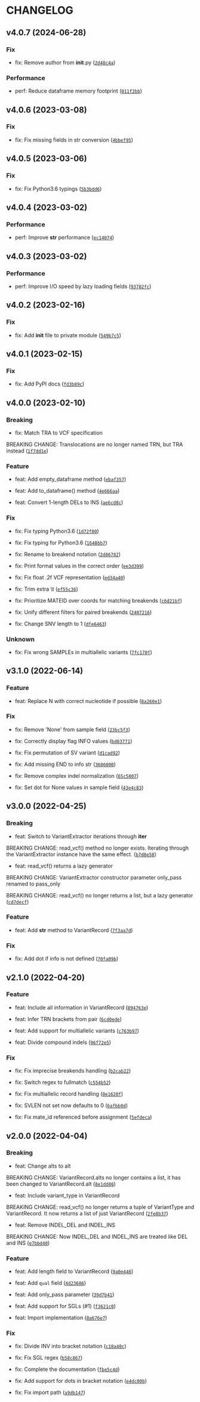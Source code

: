 # CHANGELOG

## v4.0.7 (2024-06-28)

### Fix

* fix: Remove author from __init__.py ([`2d48c4a`](https://github.com/EUCANCan/variant-extractor/commit/2d48c4a3bcdabb6e2d1842b562ac25f0d2025faa))

### Performance

* perf: Reduce dataframe memory footprint ([`011f2bb`](https://github.com/EUCANCan/variant-extractor/commit/011f2bb2612f1b2f7f38701e95919f2b63c3f222))

## v4.0.6 (2023-03-08)

### Fix

* fix: Fix missing fields in str conversion ([`4bbef95`](https://github.com/EUCANCan/variant-extractor/commit/4bbef9546c1c3992a75f3146f67dac0def76c641))

## v4.0.5 (2023-03-06)

### Fix

* fix: Fix Python3.6 typings ([`5b3bdd6`](https://github.com/EUCANCan/variant-extractor/commit/5b3bdd696437747c5a9cf3874392817bdee0f2d7))

## v4.0.4 (2023-03-02)

### Performance

* perf: Improve __str__ performance ([`ec14074`](https://github.com/EUCANCan/variant-extractor/commit/ec140748b5abd31284580c5eacfd7bb2e44cacde))

## v4.0.3 (2023-03-02)

### Performance

* perf: Improve I/O speed by lazy loading fields ([`93782fc`](https://github.com/EUCANCan/variant-extractor/commit/93782fc05585981a3d3ef20a6705e18160486a47))

## v4.0.2 (2023-02-16)

### Fix

* fix: Add __init__ file to private module ([`549b7c5`](https://github.com/EUCANCan/variant-extractor/commit/549b7c53fcd6c8ede96c177c4f65e414b260c7f5))

## v4.0.1 (2023-02-15)

### Fix

* fix: Add PyPI docs ([`fd3b89c`](https://github.com/EUCANCan/variant-extractor/commit/fd3b89c995810834c13389f1ee16d0b9333f43ba))

## v4.0.0 (2023-02-10)

### Breaking

* fix: Match TRA to VCF specification

BREAKING CHANGE: Translocations are no longer named TRN, but TRA instead ([`1f7dd1e`](https://github.com/EUCANCan/variant-extractor/commit/1f7dd1eb99f425e787a6d0cfb75c1641316c5b8c))

### Feature

* feat: Add empty_dataframe method ([`ebaf357`](https://github.com/EUCANCan/variant-extractor/commit/ebaf357f40f3dd1ac2e5bbd6c74615385e668e12))

* feat: Add to_dataframe() method ([`4e666aa`](https://github.com/EUCANCan/variant-extractor/commit/4e666aa6821f58b887feb8f013afc76060d1aaff))

* feat: Convert 1-length DELs to INS ([`ae6cd8c`](https://github.com/EUCANCan/variant-extractor/commit/ae6cd8ca66205a40e5e39bef06ede0949a20a0aa))

### Fix

* fix: Fix typing Python3.6 ([`1d72f80`](https://github.com/EUCANCan/variant-extractor/commit/1d72f80f54ffb3e6db4769f4e2f3388ba96f825b))

* fix: Fix typing for Python3.6 ([`1648bb7`](https://github.com/EUCANCan/variant-extractor/commit/1648bb744ed911b72d421ad9340570493d8baec8))

* fix: Rename to breakend notation ([`2d86782`](https://github.com/EUCANCan/variant-extractor/commit/2d86782a4870376d6ab2985ff477ce72eed6dd96))

* fix: Print format values in the correct order ([`ee3d399`](https://github.com/EUCANCan/variant-extractor/commit/ee3d399a68601d37da9391e91261feb2d0cffc8d))

* fix: Fix float .2f VCF representation ([`ed34a40`](https://github.com/EUCANCan/variant-extractor/commit/ed34a40bafce79c49be4b46fe9c032478106233b))

* fix: Trim extra \t ([`ef55c36`](https://github.com/EUCANCan/variant-extractor/commit/ef55c36f05e3c8c3793a5d8b6989c5d304a640f2))

* fix: Prioritize MATEID over coords for matching breakends ([`c6d21bf`](https://github.com/EUCANCan/variant-extractor/commit/c6d21bf51246315adca68ed4763c831742d844a2))

* fix: Unify different filters for paired breakends ([`2407216`](https://github.com/EUCANCan/variant-extractor/commit/24072160ac4f05d8d89928df00c4fa00125bf766))

* fix: Change SNV length to 1 ([`dfe6463`](https://github.com/EUCANCan/variant-extractor/commit/dfe6463e018a1d0368668e091be26a27f4dcdda7))

### Unknown

*  fix: Fix wrong SAMPLEs in multiallelic variants ([`7fc170f`](https://github.com/EUCANCan/variant-extractor/commit/7fc170fd535b2483f8d344428a5e567148e8b4c6))

## v3.1.0 (2022-06-14)

### Feature

* feat: Replace N with correct nucleotide if possible ([`8a260e1`](https://github.com/EUCANCan/variant-extractor/commit/8a260e10bc0f01f268a27dba3e4ed85adbc0f042))

### Fix

* fix: Remove &#39;None&#39; from sample field ([`23bc5f3`](https://github.com/EUCANCan/variant-extractor/commit/23bc5f3caca4fc5114299480362f23bc6284ecb5))

* fix: Correctly display flag INFO values ([`bd83771`](https://github.com/EUCANCan/variant-extractor/commit/bd8377159d70eb6c75b181b0c35a04bd4508d102))

* fix: Fix permutation of SV variant ([`d1cad92`](https://github.com/EUCANCan/variant-extractor/commit/d1cad92800dc6e603a90800943449180700b2d09))

* fix: Add missing END to info str ([`3606000`](https://github.com/EUCANCan/variant-extractor/commit/36060003088c8240c4d02c733a124785822a922b))

* fix: Remove complex indel normalization ([`65c5007`](https://github.com/EUCANCan/variant-extractor/commit/65c5007f4c5314abeb3baadd899ac0fd334f2740))

* fix: Set dot for None values in sample field ([`43e4c83`](https://github.com/EUCANCan/variant-extractor/commit/43e4c831f5eaddb5ed2233b3d544070941be805d))

## v3.0.0 (2022-04-25)

### Breaking

* feat: Switch to VariantExtractor iterations through __iter__

BREAKING CHANGE: read_vcf() method no longer exists. Iterating through the VariantExtractor instance have the same effect. ([`b7d8e58`](https://github.com/EUCANCan/variant-extractor/commit/b7d8e5846979c696dd587ec2e747f782d0c8360c))

* feat: read_vcf() returns a lazy generator

BREAKING CHANGE: VariantExtractor constructor parameter only_pass renamed to pass_only

BREAKING CHANGE: read_vcf() no longer returns a list, but a lazy generator ([`cd7decf`](https://github.com/EUCANCan/variant-extractor/commit/cd7decf68e18f0bf73568db7ac3e5b0b317ef65d))

### Feature

* feat: Add __str__ method to VariantRecord ([`7f3aa7d`](https://github.com/EUCANCan/variant-extractor/commit/7f3aa7d312c99c3654ac22b071c2468cb7432c6b))

### Fix

* fix: Add dot if info is not defined ([`70fa09b`](https://github.com/EUCANCan/variant-extractor/commit/70fa09b7d7b9eef63a826db0f1749fc850a04e8d))

## v2.1.0 (2022-04-20)

### Feature

* feat: Include all information in VariantRecord ([`894763e`](https://github.com/EUCANCan/variant-extractor/commit/894763e38b5ca34abe3d909fe1cc2e738133d4f0))

* feat: Infer TRN brackets from pair ([`6cd0ede`](https://github.com/EUCANCan/variant-extractor/commit/6cd0edef719d8c817b071331c9a3af598925a3e4))

* feat: Add support for multiallelic variants ([`c763b97`](https://github.com/EUCANCan/variant-extractor/commit/c763b97b613e9cb85a98401e09888f4d5322040e))

* feat: Divide compound indels ([`96f72e5`](https://github.com/EUCANCan/variant-extractor/commit/96f72e51dbea136b2f1c638b6d686a57a294e187))

### Fix

* fix: Fix imprecise breakends handling ([`b2cab22`](https://github.com/EUCANCan/variant-extractor/commit/b2cab22f1dc476c9e703537f389a66b94f5a7a4c))

* fix: Switch regex to fullmatch ([`c554b52`](https://github.com/EUCANCan/variant-extractor/commit/c554b5247621d95a4a81470683ee668311bdfea3))

* fix: Fix multiallelic record handling ([`0e1620f`](https://github.com/EUCANCan/variant-extractor/commit/0e1620f4dd4d08bda18399418aa7e6dcc26feaee))

* fix: SVLEN not set now defaults to 0 ([`6afbb0d`](https://github.com/EUCANCan/variant-extractor/commit/6afbb0df1410859043e5645b80680763cf0f5310))

* fix: Fix mate_id referenced before assignment ([`5efdeca`](https://github.com/EUCANCan/variant-extractor/commit/5efdeca18f742a4c6453eb91916954ec600a78e6))

## v2.0.0 (2022-04-04)

### Breaking

* feat: Change alts to alt

BREAKING CHANGE: VariantRecord.alts no longer contains a list, it has been changed to VariantRecord.alt ([`8e1dd86`](https://github.com/EUCANCan/variant-extractor/commit/8e1dd86e8bae8094e047278a6c8fe60efb46eba6))

* feat: Include variant_type in VariantRecord

BREAKING CHANGE: read_vcf() no longer returns a tuple of VariantType and VariantRecord. It now returns a list of just VariantRecord ([`2fe8b37`](https://github.com/EUCANCan/variant-extractor/commit/2fe8b3702f1ababdb6c75290651b1f3f48f0e0a4))

* feat: Remove INDEL_DEL and INDEL_INS

BREAKING CHANGE: Now INDEL_DEL and INDEL_INS are treated like DEL and INS ([`e7bbd40`](https://github.com/EUCANCan/variant-extractor/commit/e7bbd40afc84178e02372957b4060ec853e1a297))

### Feature

* feat: Add length field to VariantRecord ([`9a0e446`](https://github.com/EUCANCan/variant-extractor/commit/9a0e446a307c880221b39849b91c0c9db42b9c25))

* feat: Add `qual` field ([`4d23686`](https://github.com/EUCANCan/variant-extractor/commit/4d236869d1457c504860b9e5b482215fc45475be))

* feat: Add only_pass parameter ([`39d7b41`](https://github.com/EUCANCan/variant-extractor/commit/39d7b4120ce9dd389febc273a91f970af5b8bf30))

* feat: Add support for SGLs (#1) ([`f3621c0`](https://github.com/EUCANCan/variant-extractor/commit/f3621c0c9a6b6ea673666d61094f157a09b1acbe))

* feat: Import implementation ([`8a676e7`](https://github.com/EUCANCan/variant-extractor/commit/8a676e78939c555c157f6090cafa74581d3b1d52))

### Fix

* fix: Divide INV into bracket notation ([`c18a40c`](https://github.com/EUCANCan/variant-extractor/commit/c18a40c3af15b9935150fedbe62b8bad40aa72d7))

* fix: Fix SGL regex ([`b58c867`](https://github.com/EUCANCan/variant-extractor/commit/b58c867597a86bddee0df72e6ee18baa1868b114))

* fix: Complete the documentation ([`fbe5c4d`](https://github.com/EUCANCan/variant-extractor/commit/fbe5c4dbfe7df1c9fd17a06637cb76e086236add))

* fix: Add support for dots in bracket notation ([`e4dc00b`](https://github.com/EUCANCan/variant-extractor/commit/e4dc00bbd634ff7e9f343a43c365202ac02dbcc1))

* fix: Fix import path ([`a9db147`](https://github.com/EUCANCan/variant-extractor/commit/a9db147fe778cca3c8bc8e7a7e68cff9063ccd4a))
